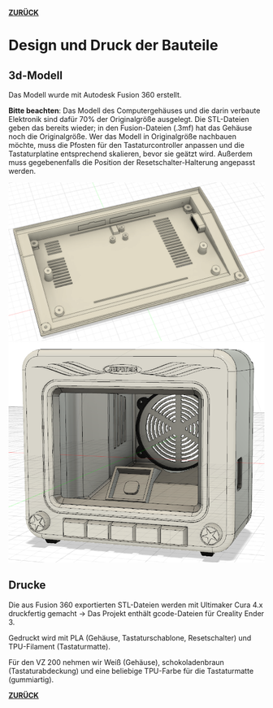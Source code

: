 **[ZURÜCK](README.md)**
# <a name="druck">Design und Druck der Bauteile</a>
## 3d-Modell
Das Modell wurde mit Autodesk Fusion 360 erstellt. 

**Bitte beachten**: Das Modell des Computergehäuses und die darin verbaute Elektronik sind dafür 70% der Originalgröße ausgelegt. Die STL-Dateien geben das bereits wieder; in den Fusion-Dateien (.3mf) hat das Gehäuse noch die Originalgröße. Wer das Modell in Originalgröße nachbauen möchte, muss die Pfosten für den Tastaturcontroller anpassen und die Tastaturplatine entsprechend skalieren, bevor sie geätzt wird. Außerdem muss gegebenenfalls die Position der Resetschalter-Halterung angepasst werden.

![3d-Layout Boden](3d-model/screenshots/VZ-Fusion-v3-Boden.png "3d-Layout Boden")
![3d-Layout Monitor](3d-model/screenshots/monitor-v2_2.png "3d-Layout Monitor")

## Drucke
Die aus Fusion 360 exportierten STL-Dateien werden mit Ultimaker Cura 4.x druckfertig gemacht -> Das Projekt enthält gcode-Dateien für Creality Ender 3.

Gedruckt wird mit PLA (Gehäuse, Tastaturschablone, Resetschalter) und TPU-Filament (Tastaturmatte). 

Für den VZ 200 nehmen wir Weiß (Gehäuse), schokoladenbraun (Tastaturabdeckung) und eine beliebige TPU-Farbe für die Tastaturmatte (gummiartig).

**[ZURÜCK](README.md)**
